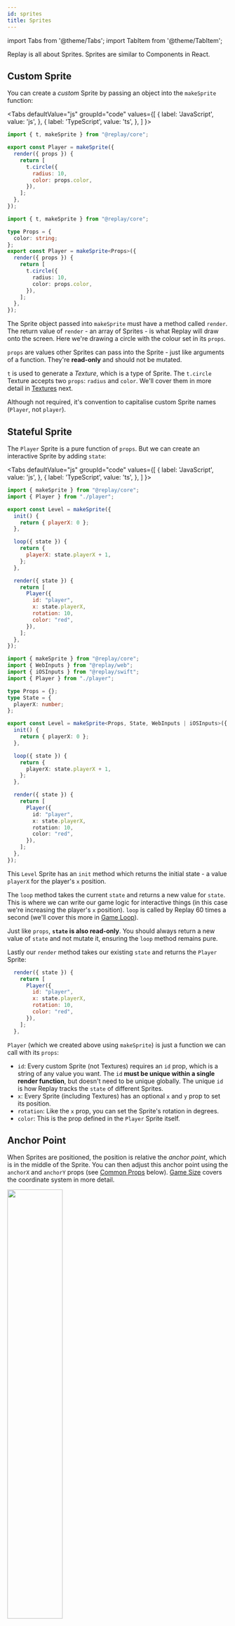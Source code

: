 ```yaml
---
id: sprites
title: Sprites
---
```


import Tabs from '@theme/Tabs';
import TabItem from '@theme/TabItem';

Replay is all about Sprites. Sprites are similar to Components in React.

## Custom Sprite

You can create a _custom_ Sprite by passing an object into the `makeSprite` function:

<Tabs
  defaultValue="js"
  groupId="code"
  values={[
    { label: 'JavaScript', value: 'js', },
    { label: 'TypeScript', value: 'ts', },
  ]
}>
<TabItem value="js">

```js
import { t, makeSprite } from "@replay/core";

export const Player = makeSprite({
  render({ props }) {
    return [
      t.circle({
        radius: 10,
        color: props.color,
      }),
    ];
  },
});
```

</TabItem>
<TabItem value="ts">

```ts
import { t, makeSprite } from "@replay/core";

type Props = {
  color: string;
};
export const Player = makeSprite<Props>({
  render({ props }) {
    return [
      t.circle({
        radius: 10,
        color: props.color,
      }),
    ];
  },
});
```

</TabItem>
</Tabs>

The Sprite object passed into `makeSprite` must have a method called `render`. The return value of `render` - an array of Sprites - is what Replay will draw onto the screen. Here we're drawing a circle with the colour set in its `props`.

`props` are values other Sprites can pass into the Sprite - just like arguments of a function. They're **read-only** and should not be mutated.

`t` is used to generate a _Texture_, which is a type of Sprite. The `t.circle` Texture accepts two `props`: `radius` and `color`. We'll cover them in more detail in [Textures](textures.md) next.

Although not required, it's convention to capitalise custom Sprite names (`Player`, not `player`).

## Stateful Sprite

The `Player` Sprite is a pure function of `props`. But we can create an interactive Sprite by adding `state`:

<Tabs
  defaultValue="js"
  groupId="code"
  values={[
    { label: 'JavaScript', value: 'js', },
    { label: 'TypeScript', value: 'ts', },
  ]
}>
<TabItem value="js">

```js
import { makeSprite } from "@replay/core";
import { Player } from "./player";

export const Level = makeSprite({
  init() {
    return { playerX: 0 };
  },

  loop({ state }) {
    return {
      playerX: state.playerX + 1,
    };
  },

  render({ state }) {
    return [
      Player({
        id: "player",
        x: state.playerX,
        rotation: 10,
        color: "red",
      }),
    ];
  },
});

```

</TabItem>
<TabItem value="ts">

```ts
import { makeSprite } from "@replay/core";
import { WebInputs } from "@replay/web";
import { iOSInputs } from "@replay/swift";
import { Player } from "./player";

type Props = {};
type State = {
  playerX: number;
};

export const Level = makeSprite<Props, State, WebInputs | iOSInputs>({
  init() {
    return { playerX: 0 };
  },

  loop({ state }) {
    return {
      playerX: state.playerX + 1,
    };
  },

  render({ state }) {
    return [
      Player({
        id: "player",
        x: state.playerX,
        rotation: 10,
        color: "red",
      }),
    ];
  },
});
```

</TabItem>
</Tabs>

This `Level` Sprite has an `init` method which returns the initial state - a value `playerX` for the player's `x` position.

The `loop` method takes the current `state` and returns a new value for `state`. This is where we can write our game logic for interactive things (in this case we're increasing the player's `x` position). `loop` is called by Replay 60 times a second (we'll cover this more in [Game Loop](game-loop.md)).

Just like `props`, **`state` is also read-only**. You should always return a new value of `state` and not mutate it, ensuring the `loop` method remains pure.

Lastly our `render` method takes our existing `state` and returns the `Player` Sprite:

```js
  render({ state }) {
    return [
      Player({
        id: "player",
        x: state.playerX,
        rotation: 10,
        color: "red",
      }),
    ];
  },
```

`Player` (which we created above using `makeSprite`) is just a function we can call with its `props`:

- `id`: Every custom Sprite (not Textures) requires an `id` prop, which is a string of any value you want. The `id` **must be unique within a single render function**, but doesn't need to be unique globally. The unique `id` is how Replay tracks the `state` of different Sprites.
- `x`: Every Sprite (including Textures) has an optional `x` and `y` prop to set its position.
- `rotation`: Like the `x` prop, you can set the Sprite's rotation in degrees.
- `color`: This is the prop defined in the `Player` Sprite itself.

## Anchor Point

When Sprites are positioned, the position is relative the _anchor point_, which is in the middle of the Sprite. You can then adjust this anchor point using the `anchorX` and `anchorY` props (see [Common Props](#common-props) below). [Game Size](game-size.md) covers the coordinate system in more detail.

<img src="/img/anchor-point.png" width="50%" />

## Common Props

All Sprites can be given the following props:

- `id`: (Required) Identifier, must be unique within a single render function.
- `x`: x coordinate of Sprite. Default `0`.
- `y`: y coordinate of Sprite. Default `0`.
- `rotation`: Rotation of Sprite around anchor point in degrees (clockwise). Default `0`.
- `opacity`: A number between 0 and 1. Default `1`.
- `scaleX`: Scale the Texture horizontally around the anchor point. Default `1`.
- `scaleY`: Scale the Texture vertically around the anchor point. Default `1`.
- `anchorX`: Move the `x` anchor point in game coordinates from the center point of the Sprite. Default `0`.
- `anchorY`: Move the `y` anchor point in game coordinates from the center point of the Sprite. Default `0`.
- `mask`: Apply a mask to the Sprite's content, see [Mask](mask.md) for the shapes possible. Default `null`.

Here's how you could combine `anchorX` and `scaleX` for a health bar effect:

![anchorX and scaleX usage for health bar](/img/anchor-scale.png)

## Sprite Methods

Sprite methods are the fields of the object you pass into `makeSprite`. `render` is the only _required_ Sprite method. `init` is required if your Sprite has `state`.

### Common Parameters

All Sprite methods have the following parameters:

- `props`: The props passed in by the parent Sprite.
- `device`: The device object, see [Device](device.md).
- `updateState`: A callback to update the `state` of the Sprite. Useful for asynchronous things like timers. Pass a function which takes the existing state and returns a new state. E.g:
   ```js
   updateState((prevState) => ({ ...prevState, playerX: 0 }));
   ```

### `init`

Called on initial load of Sprite. Use this to run anything you need on setup. Returns the initial state.

```js
  init({ props, device, updateState, preloadFiles, getState }) {
    return { ... };
  },
```

#### Additional Parameters

- `preloadFiles(assets, onLoad)`: A function which loads assets (like images and audio files) for this Sprite. The files will be cleared from memory when the Sprite is unmounted. Pass in a callback as the second argument to know when the files have finished loading.
   ```js
  preloadFiles(
    {
      audioFileNames: ["boop.wav"],
      imageFileNames: ["icon.png"],
    },
    () => {
      updateState((state) => ({ ...state, loaded: true }));
    }
  );
   ```
- `getState`: A function which returns the current state of the Sprite for asynchronous callbacks. If you call this before `init` returns it will throw an error.

### `loop`

Called every frame of the game. Put your game logic here. Returns the next frame's state.

```js
  loop({ props, state, device, updateState }) {
    return { ...state, ... };
  },
```

#### Additional Parameters

- `state`: The current state of the Sprite.

### `render`

Called when the device renders to screen. Returns an array of Sprites to render.

```js
  render({ props, state, device, updateState, extrapolateFactor }) {
    return [ ... ];
  },
```

#### Additional Parameters

- `state`: The current state of the Sprite.
- `extrapolateFactor`: A value between 0 and 1 representing how much time has passed before the next frame is scheduled. See [Game Loop](game-loop.md) for more.

### `renderP`

An alternative render method run if the device is in portrait. See [Game Size](game-size.md) for more.

### `renderXL`

An alternative render method run for large screens. See [Game Size](game-size.md) for more.

### `renderPXL`

An alternative render method run for large screens if the device is in portrait. See [Game Size](game-size.md) for more.
